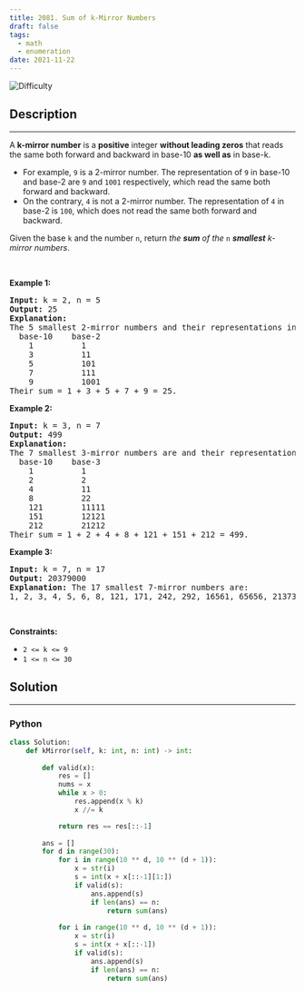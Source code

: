 ```yaml
---
title: 2081. Sum of k-Mirror Numbers
draft: false
tags: 
  - math
  - enumeration
date: 2021-11-22
---
```


![Difficulty](https://img.shields.io/badge/Difficulty-Hard-blue.svg)

## Description

---
<p>A <strong>k-mirror number</strong> is a <strong>positive</strong> integer <strong>without leading zeros</strong> that reads the same both forward and backward in base-10 <strong>as well as</strong> in base-k.</p>

<ul>
	<li>For example, <code>9</code> is a 2-mirror number. The representation of <code>9</code> in base-10 and base-2 are <code>9</code> and <code>1001</code> respectively, which read the same both forward and backward.</li>
	<li>On the contrary, <code>4</code> is not a 2-mirror number. The representation of <code>4</code> in base-2 is <code>100</code>, which does not read the same both forward and backward.</li>
</ul>

<p>Given the base <code>k</code> and the number <code>n</code>, return <em>the <strong>sum</strong> of the</em> <code>n</code> <em><strong>smallest</strong> k-mirror numbers</em>.</p>

<p>&nbsp;</p>
<p><strong class="example">Example 1:</strong></p>

<pre>
<strong>Input:</strong> k = 2, n = 5
<strong>Output:</strong> 25
<strong>Explanation:
</strong>The 5 smallest 2-mirror numbers and their representations in base-2 are listed as follows:
  base-10    base-2
    1          1
    3          11
    5          101
    7          111
    9          1001
Their sum = 1 + 3 + 5 + 7 + 9 = 25. 
</pre>

<p><strong class="example">Example 2:</strong></p>

<pre>
<strong>Input:</strong> k = 3, n = 7
<strong>Output:</strong> 499
<strong>Explanation:
</strong>The 7 smallest 3-mirror numbers are and their representations in base-3 are listed as follows:
  base-10    base-3
    1          1
    2          2
    4          11
    8          22
    121        11111
    151        12121
    212        21212
Their sum = 1 + 2 + 4 + 8 + 121 + 151 + 212 = 499.
</pre>

<p><strong class="example">Example 3:</strong></p>

<pre>
<strong>Input:</strong> k = 7, n = 17
<strong>Output:</strong> 20379000
<strong>Explanation:</strong> The 17 smallest 7-mirror numbers are:
1, 2, 3, 4, 5, 6, 8, 121, 171, 242, 292, 16561, 65656, 2137312, 4602064, 6597956, 6958596
</pre>

<p>&nbsp;</p>
<p><strong>Constraints:</strong></p>

<ul>
	<li><code>2 &lt;= k &lt;= 9</code></li>
	<li><code>1 &lt;= n &lt;= 30</code></li>
</ul>


## Solution

---
### Python
``` py title='sum-of-k-mirror-numbers'
class Solution:
    def kMirror(self, k: int, n: int) -> int:
        
        def valid(x):
            res = []
            nums = x
            while x > 0:
                res.append(x % k)
                x //= k

            return res == res[::-1]
        
        ans = []
        for d in range(30):
            for i in range(10 ** d, 10 ** (d + 1)):
                x = str(i)
                s = int(x + x[::-1][1:])
                if valid(s):
                    ans.append(s)
                    if len(ans) == n:
                        return sum(ans)
            
            for i in range(10 ** d, 10 ** (d + 1)):
                x = str(i)
                s = int(x + x[::-1])
                if valid(s):
                    ans.append(s)
                    if len(ans) == n:
                        return sum(ans)
                

```

